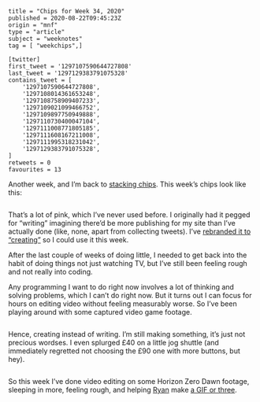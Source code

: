 ```
title = "Chips for Week 34, 2020"
published = 2020-08-22T09:45:23Z
origin = "mnf"
type = "article"
subject = "weeknotes"
tag = [ "weekchips",]

[twitter]
first_tweet = '1297107590644727808'
last_tweet = '1297129383791075328'
contains_tweet = [
    '1297107590644727808',
    '1297108014361653248',
    '1297108758909407233',
    '1297109021099466752',
    '1297109897750949888',
    '1297110730400047104',
    '1297111008771805185',
    '1297111608167211008',
    '1297111995318231042',
    '1297129383791075328',
]
retweets = 0
favourites = 13
```

Another week, and I’m back to
[stacking chips](/2020/06/19/my-week-in-poker-chips).
This week’s chips look like this:

<p class='image'><img src='https://mnf.m17s.net/2020/08/22/EgBA1VaWoAADK2X.jpg' alt=''></p>

That’s a lot of pink, which I’ve never used before. I originally had it pegged
for “writing” imagining there’d be more publishing for my site than I’ve
actually done (like, none, apart from collecting tweets). I’ve
[rebranded it to “creating”](/2020/08/22/my-weekchips-markers)
so I could use it this week.

After the last couple of weeks of doing little, I needed to get back into the habit of doing things not just watching TV, but I’ve still been feeling rough and not really into coding.

Any programming I want to do right now involves a lot of thinking and solving problems, which I can’t do right now. But it turns out I can focus for hours on editing video without feeling measurably worse. So I’ve been playing around with some captured video game footage.

<p class='image'><img src='https://mnf.m17s.net/2020/08/22/EgBUSUSXYAA0NtE.jpg' alt=''></p>

Hence, creating instead of writing. I’m still making something, it’s just not precious wordses. I even splurged £40 on a little jog shuttle (and immediately regretted not choosing the £90 one with more buttons, but hey).

<p class='image'><img src='https://mnf.m17s.net/2020/08/22/EgBDUgeXsAEPD6R.jpg' alt=''></p>


So this week I’ve done video editing on some Horizon Zero Dawn footage,
sleeping in more, feeling rough, and helping
[Ryan](https://twitter.com/rnalexander) make
[a GIF or three](https://github.com/norm/gifs.cackhanded.net/commit/ba47742ab11e8cdf6a320fd08af8827d47fc734a).
